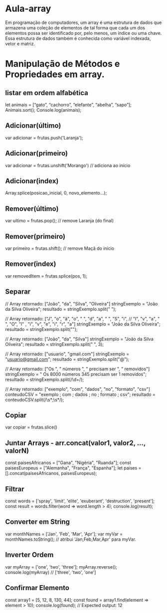 # Aula-array

Em programação de computadores, um array é uma estrutura de dados que armazena uma coleção de elementos de tal forma que cada um dos elementos possa ser identificado por, pelo menos, um índice ou uma chave. Essa estrutura de dados também é conhecida como variável indexada, vetor e matriz.

# Manipulação de Métodos e Propriedades em array.

## listar em ordem alfabética 

let animais = [“gato”, “cachorro”, “elefante”, “abelha”, “sapo”];
Animais.sort();
Console.log(animais);

## Adicionar(último)

var adicionar = frutas.push('Laranja');

## Adicionar(primeiro)

var adicionar = frutas.unshift('Morango') // adiciona ao início

## Adicionar(index)

Array.splice(posicao_inicial, 0, novo_elemento...);

## Remover(último)

var ultimo = frutas.pop(); // remove Laranja (do final)

## Remover(primeiro)

var primeiro = frutas.shift(); // remove Maçã do início

## Remover(index)

var removedItem = frutas.splice(pos, 1);

## Separar

// Array retornado: ["João", "da", "Silva", "Oliveira"]
stringExemplo = "João da Silva Oliveira";
resultado = stringExemplo.split(" ");

// Array retornado: ["J", "o", "ã", "o", " ", "d", "a", " ", "S", "i",
// "l", "v", "a", " ", "O", "l" , "i", "v", "e", "i", "r", "a"]
stringExemplo = "João da Silva Oliveira";
resultado = stringExemplo.split("");

// Array retornado: ["João", "da", "Silva"]
stringExemplo = "João da Silva Oliveira";
resultado = stringExemplo.split(" ", 3);

// Array retornado: ["usuario", "gmail.com"]
stringExemplo = "usuario@gmail.com";
resultado = stringExemplo.split("@");

// Array retornado: ["Os ", " números ", " precisam ser ", " removidos"]
stringExemplo = " Os 8000 números 345 precisam ser 1 removidos";
resultado = stringExemplo.split(/\d+/);

// Array retornado: ["exemplo", "com", "dados", "no", "formato", "csv"]
conteudoCSV = "exemplo ; com ; dados ; no ; formato ; csv";
resultado = conteudoCSV.split(/\s*;\s*/);

## Copiar

var copiar = frutas.slice()

## Juntar Arrays - arr.concat(valor1, valor2, ..., valorN)

const paisesAfricanos = ["Gana", "Nigéria", "Ruanda"];
const paisesEuropeus = ["Alemanha", "França", "Espanha"];
let paises = [].concat(paisesAfricanos, paisesEuropeus);

## Filtrar

const words = ['spray', 'limit', 'elite', 'exuberant', 'destruction', 'present'];
const result = words.filter(word => word.length > 4);
console.log(result);

## Converter em String 

var monthNames = ['Jan', 'Feb', 'Mar', 'Apr'];
var myVar = monthNames.toString(); // atribui 'Jan,Feb,Mar,Apr' para myVar.

## Inverter Ordem 

var myArray = ['one', 'two', 'three'];
myArray.reverse();
console.log(myArray) // ['three', 'two', 'one']

## Confirmar Elemento

const array1 = [5, 12, 8, 130, 44];
const found = array1.find(element => element > 10);
console.log(found);
// Expected output: 12

